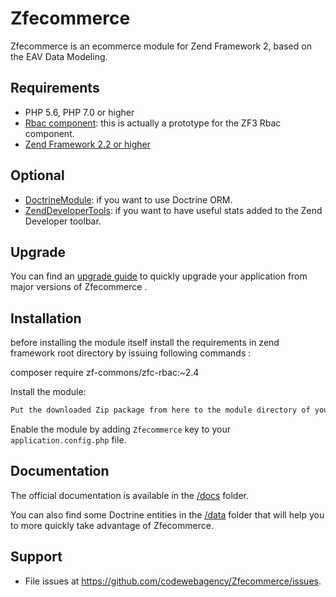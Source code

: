 # Zfecommerce

Zfecommerce is an ecommerce module for Zend Framework 2, based on the EAV Data Modeling.

## Requirements

- PHP 5.6, PHP 7.0 or higher
- [Rbac component](https://github.com/ZF-Commons/zfc-rbac): this is actually a prototype for the ZF3 Rbac component.
- [Zend Framework 2.2 or higher](http://www.github.com/zendframework/zf2)

## Optional

- [DoctrineModule](https://github.com/doctrine/DoctrineModule): if you want to use Doctrine ORM.
- [ZendDeveloperTools](https://github.com/zendframework/ZendDeveloperTools): if you want to have useful stats added to
the Zend Developer toolbar.

## Upgrade

You can find an [upgrade guide](UPGRADE.md) to quickly upgrade your application from major versions of Zfecommerce .

## Installation

before installing the module itself install the requirements in zend framework root directory by issuing following commands :

composer require zf-commons/zfc-rbac:~2.4

Install the module:

```sh
Put the downloaded Zip package from here to the module directory of your zend installation .
```

Enable the module by adding `Zfecommerce` key to your `application.config.php` file.

## Documentation

The official documentation is available in the [/docs](/docs) folder.

You can also find some Doctrine entities in the [/data](/data) folder that will help you to more quickly take advantage
of Zfecommerce.

## Support

- File issues at https://github.com/codewebagency/Zfecommerce/issues.
